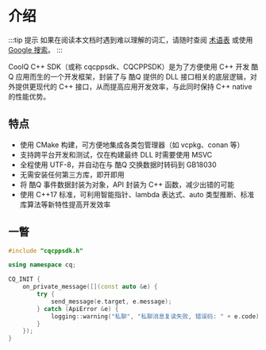 # 介绍

:::tip 提示
如果在阅读本文档时遇到难以理解的词汇，请随时查阅 [术语表](/glossary.md) 或使用 [Google 搜索](https://www.google.com/ncr)。
:::

CoolQ C++ SDK（或称 cqcppsdk、CQCPPSDK）是为了方便使用 C++ 开发 酷Q 应用而生的一个开发框架，封装了与 酷Q 提供的 DLL 接口相关的底层逻辑，对外提供更现代的 C++ 接口，从而提高应用开发效率，与此同时保持 C++ native 的性能优势。

## 特点

- 使用 CMake 构建，可方便地集成各类包管理器（如 vcpkg、conan 等）
- 支持跨平台开发和测试，仅在构建最终 DLL 时需要使用 MSVC
- 全程使用 UTF-8，并自动在与 酷Q 交换数据时转码到 GB18030
- 无需安装任何第三方库，即开即用
- 将 酷Q 事件数据封装为对象，API 封装为 C++ 函数，减少出错的可能
- 使用 C++17 标准，可利用智能指针、lambda 表达式、auto 类型推断、标准库算法等新特性提高开发效率

## 一瞥

```cpp
#include "cqcppsdk.h"

using namespace cq;

CQ_INIT {
    on_private_message([](const auto &e) {
        try {
            send_message(e.target, e.message);
        } catch (ApiError &e) {
            logging::warning("私聊", "私聊消息复读失败, 错误码: " + e.code);
        }
    });
}
```
